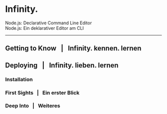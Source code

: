 Infinity.
========

Node.js: Declarative Command Line Editor  
Node.js: Ein deklarativer Editor am CLI
________


## Getting to Know      &nbsp; | &nbsp;    Infinity. kennen. lernen

## Deploying            &nbsp; | &nbsp;    Infinity. lieben. lernen

### Installation

### First Sights        &nbsp; | &nbsp;    Ein erster Blick

### Deep Into           &nbsp; | &nbsp;    Weiteres
